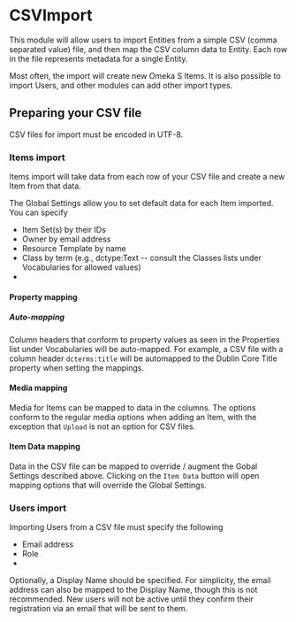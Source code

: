 # CSVImport

This module will allow users to import Entities from a simple CSV (comma separated value) file, and then map the CSV column data to Entity. Each row in the file represents metadata for a single Entity.

Most often, the import will create new Omeka S Items. It is also possible to import Users, and other modules can add other import types.

## Preparing your CSV file

CSV files for import must be encoded in UTF-8.

### Items import

Items import will take data from each row of your CSV file and create a new Item from that data.

The Global Settings allow you to set default data for each Item imported. You can specify

* Item Set(s) by their IDs
* Owner by email address
* Resource Template by name
* Class by term (e.g., dctype:Text -- consult the Classes lists under Vocabularies for allowed values)
* 

#### Property mapping

##### Auto-mapping

Column headers that conform to property values as seen in the Properties list under Vocabularies will be auto-mapped. For example, a CSV file with a column header `dcterms:title` will be automapped to the Dublin Core Title property when setting the mappings. 

#### Media mapping

Media for Items can be mapped to data in the columns. The options conform to the regular media options when adding an Item, with the exception that `Upload` is not an option for CSV files. 


#### Item Data mapping

Data in the CSV file can be mapped to override / augment the Gobal Settings described above. Clicking on the `Item Data` button will open mapping options that will override the Global Settings.

### Users import

Importing Users from a CSV file must specify the following

* Email address
* Role
* 

Optionally, a Display Name should be specified. For simplicity, the email address can also be mapped to the Display Name, though this is not recommended. New users will not be active until they confirm their registration via an email that will be sent to them.


